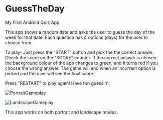 # GuessTheDay
My First Android Quiz App

This app shows a random date and asks the user to guess the day of the week for that date.
Each question has 4 options (days) for the user to choose from.

To play- Just press the "START" button and pick the the correct answer.
Check the score on the "SCORE" counter.
If the correct answer is chosen the background colour of the app changes to green, and it turns red if you choose the wrong answer.
The game will end when an incorrect option is picked and the user will see the final score.

Press "RESTART" to play again! Have fun guessin'! 

![PortraitGameplay](https://user-images.githubusercontent.com/83510699/121993856-dae8bc80-cdc1-11eb-8d45-240652ded1ad.gif)


![LandscapeGameplay](https://user-images.githubusercontent.com/83510699/121993906-ea680580-cdc1-11eb-8d7f-64c140deb3e6.gif)

This app works on both portrait and landscape modes.

